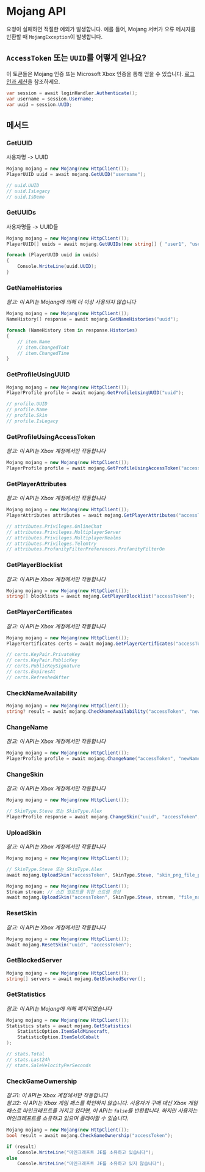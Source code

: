 # Mojang API

요청이 실패하면 적절한 예외가 발생합니다. 예를 들어, Mojang 서버가 오류 메시지를 반환할 때 `MojangException`이 발생합니다.

## `AccessToken` 또는 `UUID`를 어떻게 얻나요?

이 토큰들은 Mojang 인증 또는 Microsoft Xbox 인증을 통해 얻을 수 있습니다. [로그인과 세션](../cmllib.core/login-and-sessions/README.md)을 참조하세요.

```csharp
var session = await loginHandler.Authenticate();
var username = session.Username;
var uuid = session.UUID;
```

## 메서드

### GetUUID

사용자명 -> UUID

```csharp
Mojang mojang = new Mojang(new HttpClient());
PlayerUUID uuid = await mojang.GetUUID("username");

// uuid.UUID
// uuid.IsLegacy
// uuid.IsDemo
```

### GetUUIDs

사용자명들 -> UUID들

```csharp
Mojang mojang = new Mojang(new HttpClient());
PlayerUUID[] uuids = await mojang.GetUUIDs(new string[] { "user1", "user2" });

foreach (PlayerUUID uuid in uuids)
{
    Console.WriteLine(uuid.UUID);
}
```

### GetNameHistories

_참고: 이 API는 Mojang에 의해 더 이상 사용되지 않습니다_

```csharp
Mojang mojang = new Mojang(new HttpClient());
NameHistory[] response = await mojang.GetNameHistories("uuid");

foreach (NameHistory item in response.Histories)
{
    // item.Name
    // item.ChangedToAt
    // item.ChangedTime
}
```

### GetProfileUsingUUID

```csharp
Mojang mojang = new Mojang(new HttpClient());
PlayerProfile profile = await mojang.GetProfileUsingUUID("uuid");

// profile.UUID
// profile.Name
// profile.Skin
// profile.IsLegacy
```

### GetProfileUsingAccessToken

_참고: 이 API는 Xbox 계정에서만 작동합니다_

```csharp
Mojang mojang = new Mojang(new HttpClient());
PlayerProfile profile = await mojang.GetProfileUsingAccessToken("accessToken");
```

### GetPlayerAttributes

_참고: 이 API는 Xbox 계정에서만 작동합니다_

```csharp
Mojang mojang = new Mojang(new HttpClient());
PlayerAttributes attributes = await mojang.GetPlayerAttributes("accessToken");

// attributes.Privileges.OnlineChat
// attributes.Privileges.MultiplayerServer
// attributes.Privileges.MultiplayerRealms
// attributes.Privileges.Telemtry
// attributes.ProfanityFilterPreferences.ProfanityFilterOn
```

### GetPlayerBlocklist

_참고: 이 API는 Xbox 계정에서만 작동합니다_

```csharp
Mojang mojang = new Mojang(new HttpClient());
string[] blocklists = await mojang.GetPlayerBlocklist("accessToken");
```

### GetPlayerCertificates

_참고: 이 API는 Xbox 계정에서만 작동합니다_

```csharp
Mojang mojang = new Mojang(new HttpClient());
PlayerCertificates certs = await mojang.GetPlayerCertificates("accessToken");

// certs.KeyPair.PrivateKey
// certs.KeyPair.PublicKey
// certs.PublicKeySignature
// certs.ExpiresAt
// certs.RefreshedAfter
```

### CheckNameAvailability

```csharp
Mojang mojang = new Mojang(new HttpClient());
string? result = await mojang.CheckNameAvailability("accessToken", "newName");
```

### ChangeName

_참고: 이 API는 Xbox 계정에서만 작동합니다_

```csharp
Mojang mojang = new Mojang(new HttpClient());
PlayerProfile profile = await mojang.ChangeName("accessToken", "newName");
```

### ChangeSkin

_참고: 이 API는 Xbox 계정에서만 작동합니다_

```csharp
Mojang mojang = new Mojang(new HttpClient());

// SkinType.Steve 또는 SkinType.Alex
PlayerProfile response = await mojang.ChangeSkin("uuid", "accessToken", SkinType.Steve, "skinUrl");
```

### UploadSkin

_참고: 이 API는 Xbox 계정에서만 작동합니다_

```csharp
Mojang mojang = new Mojang(new HttpClient());

// SkinType.Steve 또는 SkinType.Alex
await mojang.UploadSkin("accessToken", SkinType.Steve, "skin_png_file_path");
```

```csharp
Mojang mojang = new Mojang(new HttpClient());
Stream stream; // 스킨 업로드를 위한 스트림 생성
await mojang.UploadSkin("accessToken", SkinType.Steve, stream, "file_name");
```

### ResetSkin

_참고: 이 API는 Xbox 계정에서만 작동합니다_

```csharp
Mojang mojang = new Mojang(new HttpClient());
await mojang.ResetSkin("uuid", "accessToken");
```

### GetBlockedServer

```csharp
Mojang mojang = new Mojang(new HttpClient());
string[] servers = await mojang.GetBlockedServer();
```

### GetStatistics

_참고: 이 API는 Mojang에 의해 폐지되었습니다_

```csharp
Mojang mojang = new Mojang(new HttpClient());
Statistics stats = await mojang.GetStatistics(
    StatisticOption.ItemSoldMinecraft,
    StatisticOption.ItemSoldCobalt
);

// stats.Total
// stats.Last24h
// stats.SaleVelocityPerSeconds
```

### CheckGameOwnership

_참고1: 이 API는 Xbox 계정에서만 작동합니다_\
_참고2: 이 API는 Xbox 게임 패스를 확인하지 않습니다. 사용자가 구매 대신 Xbox 게임 패스로 마인크래프트를 가지고 있다면, 이 API는 `false`를 반환합니다. 하지만 사용자는 마인크래프트를 소유하고 있으며 플레이할 수 있습니다._

```csharp
Mojang mojang = new Mojang(new HttpClient());
bool result = await mojang.CheckGameOwnership("accessToken");

if (result)
    Console.WriteLine("마인크래프트 JE를 소유하고 있습니다");
else
    Console.WriteLine("마인크래프트 JE를 소유하고 있지 않습니다");
```
